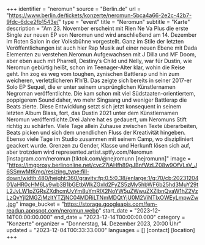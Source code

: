 +++
identifier = "neromun"
source = "Berlin.de"
url = "https://www.berlin.de/tickets/konzerte/neromun-5bca4a66-2e2c-42b7-9fdc-6dce2fb1543e/"
type = "event"
title = "Neromun"
subtitle = "Karte"
description = "Am 23. November erscheint mit Rien Ne Va Plus die erste Single zur neuen EP von Neromun und wird anschließend am 14. Dezember im Roten Salon in der Volksbühne vorgestellt. Ganz im Stile der letzten Veröffentlichungen ist auch hier Rap Musik auf einer neuen Ebene mit Dada Elementen zu verstehen.Neromun Aufgewachsen mit J Dilla und MF Doom, aber eben auch mit Pharrell, Destiny’s Child und Nelly, war für Dustin, wie Neromun gebürtig heißt, schon im Teenager-Alter klar, wohin die Reise geht. Ihn zog es weg vom toughen, zynischen Battlerap und hin zum weicheren, verletzlicheren R’n’B. Das zeigte sich bereits in seiner 2017-er Solo EP Sequel, die er unter seinem ursprünglichen Künstlernamen Negroman veröffentlichte. Die kam schon mit viel Südstaaten-orientiertem, poppigerem Sound daher, wo mehr Singsang und weniger Battlerap die Beats zierte. Diese Entwicklung setzt sich jetzt konsequent in seinem letzten Album Blass, fort, das Dustin 2021 unter dem Künstlernamen Neromun veröffentlichte.Drei Jahre hat es gedauert, um Neromuns Stift richtig zu schärfen. Viele Tage allein Zuhause zwischen Texte überarbeiten, Beats picken und sich dem unendlichen Fluss der Kreativität hingeben. Ebenso viele Tage im Studio zusammen mit seinem Camp, wo diszipliniert geackert wurde. Grenzen zu Gender, Klasse und Herkunft lösen sich auf, aber trotzdem wird represented.artist.sptfy.com/Neromun [instagram.com/neromun [tiktok.com/@nejromunn [nejromunn]"
image = "https://imgproxy.berlinonline.net/cvc27iAHfh89gJBnfWzLZ08w9OfVLsV_J6SSmwMtKmg/resizing_type:fill-down/width:480/height:360/gravity:fp:0.5:0.38/enlarge:1/q:70/cb:2023120401/aHR0cHM6Ly9wb3B1bGEtbWlkZGxld2FyZS5zMy5hbWF6b25hd3MuY29tL2JvLW1pZGRsZXdhcmUvYm8uYmRlX2NoYW5uZWwuZXZlbnQvaW1hZ2VzLzQvYjI2MGZjMzItYTZjNC04MDRiLTNmMDQtYjU0M2ViNTIxOWEyLmpwZw.jpg"
image_bucket = "https://storage.googleapis.com/fem-readup.appspot.com/neromun.webp"
start_date = "2023-12-14T00:00:00.000"
end_date = "2023-12-14T00:00:00.000"
category = "Konzerte"
organizer = "Donnerstag, 14. Dezember 2023, 20:00 Uhr"
updated = "2023-12-04T00:33:33.000"
languages = []
[contact]
[location]
+++